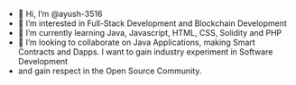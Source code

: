 - 👋 Hi, I’m @ayush-3516
- 👀 I’m interested in Full-Stack Development and Blockchain Development
- 🌱 I’m currently learning Java, Javascript, HTML, CSS, Solidity and PHP
- 💞️ I’m looking to collaborate on Java Applications, making Smart Contracts and Dapps. I want to gain industry experiment in Software Development
-    and gain respect in the Open Source Community.
<!---
ayush-3516/ayush-3516 is a ✨ special ✨ repository because its `README.md` (this file) appears on your GitHub profile.
You can click the Preview link to take a look at your changes.
--->
